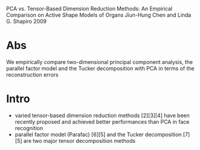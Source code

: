 PCA vs. Tensor-Based Dimension Reduction Methods:
  An Empirical Comparison on Active Shape Models of Organs
Jiun-Hung Chen and Linda G. Shapiro
2009

# Abs

We empirically compare two-dimensional principal component analysis, the
parallel factor model and the Tucker decomposition with PCA
in terms of the reconstruction errors

# Intro

* varied tensor-based dimension reduction methods [2][3][4] have been recently
  proposed and achieved better performances than PCA in face recognition
* parallel factor model (Parafac) [6][5] and the Tucker decomposition [7][5]
  are two major tensor decomposition methods

